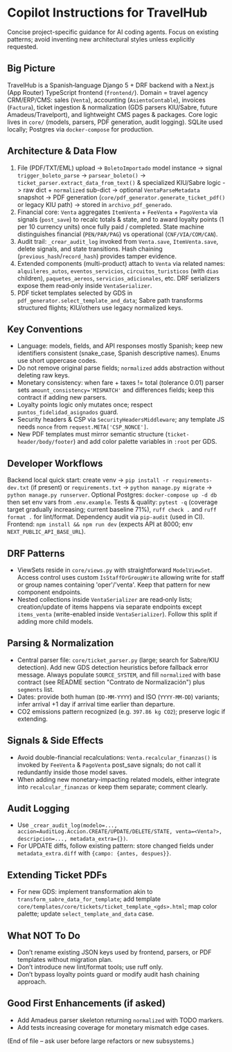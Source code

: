 # Copilot Instructions for TravelHub

Concise project-specific guidance for AI coding agents. Focus on existing patterns; avoid inventing new architectural styles unless explicitly requested.

## Big Picture
TravelHub is a Spanish‑language Django 5 + DRF backend with a Next.js (App Router) TypeScript frontend (`frontend/`). Domain = travel agency CRM/ERP/CMS: sales (`Venta`), accounting (`AsientoContable`), invoices (`Factura`), ticket ingestion & normalization (GDS parsers KIU/Sabre, future Amadeus/Travelport), and lightweight CMS pages & packages. Core logic lives in `core/` (models, parsers, PDF generation, audit logging). SQLite used locally; Postgres via `docker-compose` for production.

## Architecture & Data Flow
1. File (PDF/TXT/EML) upload -> `BoletoImportado` model instance -> signal `trigger_boleto_parse` -> `parsear_boleto()` -> `ticket_parser.extract_data_from_text()` & specialized KIU/Sabre logic -> raw dict + `normalized` sub-dict -> optional `VentaParseMetadata` snapshot -> PDF generation (`core/pdf_generator.generate_ticket_pdf()` or legacy KIU path) -> stored in `archivo_pdf_generado`.
2. Financial core: `Venta` aggregates `ItemVenta` + `FeeVenta` + `PagoVenta` via signals (`post_save`) to recalc totals & state, and to award loyalty points (1 per 10 currency units) once fully paid / completed. State machine distinguishes financial (`PEN/PAR/PAG`) vs operational (`CNF/VIA/COM/CAN`).
3. Audit trail: `_crear_audit_log` invoked from `Venta.save`, `ItemVenta.save`, delete signals, and state transitions. Hash chaining (`previous_hash`/`record_hash`) provides tamper evidence.
4. Extended components (multi-product) attach to `Venta` via related names: `alquileres_autos`, `eventos_servicios`, `circuitos_turisticos` (with `dias` children), `paquetes_aereos`, `servicios_adicionales`, etc. DRF serializers expose them read‑only inside `VentaSerializer`.
5. PDF ticket templates selected by GDS in `pdf_generator.select_template_and_data`; Sabre path transforms structured flights; KIU/others use legacy normalized keys.

## Key Conventions
- Language: models, fields, and API responses mostly Spanish; keep new identifiers consistent (snake_case, Spanish descriptive names). Enums use short uppercase codes.
- Do not remove original parse fields; `normalized` adds abstraction without deleting raw keys.
- Monetary consistency: when fare + taxes != total (tolerance 0.01) parser sets `amount_consistency='MISMATCH'` and differences fields; keep this contract if adding new parsers.
- Loyalty points logic only mutates once; respect `puntos_fidelidad_asignados` guard.
- Security headers & CSP via `SecurityHeadersMiddleware`; any template JS needs `nonce` from `request.META['CSP_NONCE']`.
- New PDF templates must mirror semantic structure (`ticket-header/body/footer`) and add color palette variables in `:root` per GDS.

## Developer Workflows
Backend local quick start: create venv -> `pip install -r requirements-dev.txt` (if present) or `requirements.txt` -> `python manage.py migrate` -> `python manage.py runserver`. Optional Postgres: `docker-compose up -d db` then set env vars from `.env.example`.
Tests & quality: `pytest -q` (coverage target gradually increasing; current baseline 71%), `ruff check .` and `ruff format .` for lint/format. Dependency audit via `pip-audit` (used in CI). Frontend: `npm install && npm run dev` (expects API at 8000; env `NEXT_PUBLIC_API_BASE_URL`).

## DRF Patterns
- ViewSets reside in `core/views.py` with straightforward `ModelViewSet`. Access control uses custom `IsStaffOrGroupWrite` allowing write for staff or group names containing 'oper'/'venta'. Keep that pattern for new component endpoints.
- Nested collections inside `VentaSerializer` are read‑only lists; creation/update of items happens via separate endpoints except `items_venta` (write-enabled inside `VentaSerializer`). Follow this split if adding more child models.

## Parsing & Normalization
- Central parser file: `core/ticket_parser.py` (large; search for Sabre/KIU detection). Add new GDS detection heuristics before fallback error message. Always populate `SOURCE_SYSTEM`, and fill `normalized` with base contract (see README section "Contrato de Normalización") plus `segments` list.
- Dates: provide both human (`DD-MM-YYYY`) and ISO (`YYYY-MM-DD`) variants; infer arrival +1 day if arrival time earlier than departure.
- CO2 emissions pattern recognized (e.g. `397.86 kg CO2`); preserve logic if extending.

## Signals & Side Effects
- Avoid double-financial recalculations: `Venta.recalcular_finanzas()` is invoked by `FeeVenta` & `PagoVenta` post_save signals; do not call it redundantly inside those model saves.
- When adding new monetary-impacting related models, either integrate into `recalcular_finanzas` or keep them separate; comment clearly.

## Audit Logging
- Use `_crear_audit_log(modelo=..., accion=AuditLog.Accion.CREATE/UPDATE/DELETE/STATE, venta=<Venta?>, descripcion=..., metadata_extra={})`.
- For UPDATE diffs, follow existing pattern: store changed fields under `metadata_extra.diff` with `{campo: {antes, despues}}`.

## Extending Ticket PDFs
- For new GDS: implement transformation akin to `transform_sabre_data_for_template`; add template `core/templates/core/tickets/ticket_template_<gds>.html`; map color palette; update `select_template_and_data` case.

## What NOT To Do
- Don’t rename existing JSON keys used by frontend, parsers, or PDF templates without migration plan.
- Don’t introduce new lint/format tools; use ruff only.
- Don’t bypass loyalty points guard or modify audit hash chaining approach.

## Good First Enhancements (if asked)
- Add Amadeus parser skeleton returning `normalized` with TODO markers.
- Add tests increasing coverage for monetary mismatch edge cases.

(End of file – ask user before large refactors or new subsystems.)
